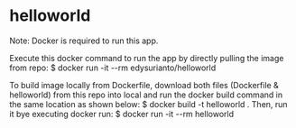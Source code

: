 # helloworld

Note: Docker is required to run this app.

Execute this docker command to run the app by directly pulling the image from repo:
$ docker run -it --rm edysurianto/helloworld

To build image locally from Dockerfile, download both files (Dockerfile & helloworld) from this repo into local and run the docker build command in the same location as shown below:
$ docker build -t helloworld .
Then, run it bye executing docker run:
$ docker run -it --rm helloworld
